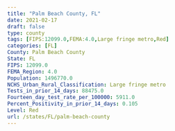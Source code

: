 ```yaml
---
title: "Palm Beach County, FL"
date: 2021-02-17
draft: false
type: county
tags: [FIPS:12099.0,FEMA:4.0,Large fringe metro,Red]
categories: [FL]
County: Palm Beach County
State: FL
FIPS: 12099.0
FEMA_Region: 4.0
Population: 1496770.0
NCHS_Urban_Rural_Classification: Large fringe metro
Tests_in_prior_14_days: 88475.0
Fourteen_day_test_rate_per_100000: 5911.0
Percent_Positivity_in_prior_14_days: 0.105
Level: Red
url: /states/FL/palm-beach-county
---
```



